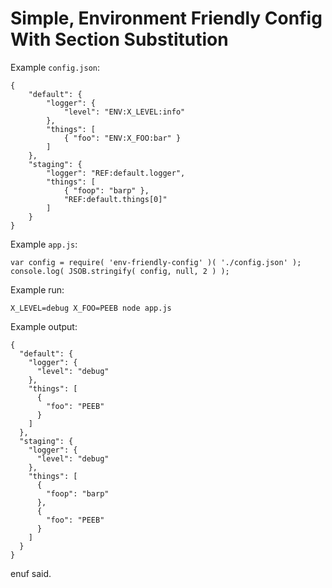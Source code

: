# Simple, Environment Friendly Config With Section Substitution

Example `config.json`:

    {
        "default": {
            "logger": {
                "level": "ENV:X_LEVEL:info"
            },
            "things": [
                { "foo": "ENV:X_FOO:bar" }
            ]
        },
        "staging": {
            "logger": "REF:default.logger",
            "things": [
                { "foop": "barp" },
                "REF:default.things[0]"
            ]
        }
    }

Example `app.js`:

    var config = require( 'env-friendly-config' )( './config.json' );
    console.log( JSOB.stringify( config, null, 2 ) );

Example run:

    X_LEVEL=debug X_FOO=PEEB node app.js

Example output:

    {
      "default": {
        "logger": {
          "level": "debug"
        },
        "things": [
          {
            "foo": "PEEB"
          }
        ]
      },
      "staging": {
        "logger": {
          "level": "debug"
        },
        "things": [
          {
            "foop": "barp"
          },
          {
            "foo": "PEEB"
          }
        ]
      }
    }

enuf said.
